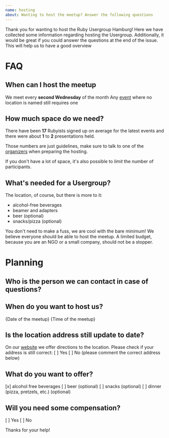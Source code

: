 ```yaml
---
name: hosting
about: Wanting to host the meetup? Answer the following questions
---
```


Thank you for wanting to host the Ruby Usergroup Hamburg!
Here we have collected some information regarding hosting the Usergroup.
Additionally, it would be great if you could answer the questions at the end of the issue. This will help us to have a good overview

# FAQ

## When can I host the meetup
We meet every **second Wednesday** of the month
Any [event](https://hamburg.onruby.de/#events) where no location is named still requires one

## How much space do we need?
There have been **17** Rubyists signed up on average for the latest events and there were about **1** to **2** presentations held. 

Those numbers are just guidelines, make sure to talk to one of the [organizers](https://hamburg.onruby.de/#topics) when preparing the hosting.

If you don't have a lot of space, it's also possible to *limit* the number of participants.

## What's needed for a Usergroup?
The location, of course, but there is more to it:
 * alcohol-free beverages
 * beamer and adapters
 * beer (optional)
 * snacks/pizza (optional)

You don't need to make a fuss, we are cool with the bare minimum!
We believe everyone should be able to host the meetup. A limited budget, because you are an NGO or a small company, should not be a stopper.


# Planning

## Who is the person we can contact in case of questions?


## When do you want to host us?
{Date of the meetup} {Time of the meetup}

## Is the location address still update to date?
On our [website](https://hamburg.onruby.de/locations) we offer directions to the location. Please check if your address is still correct: 
[ ] Yes
[ ] No (please comment the correct address below)

## What do you want to offer?
[x] alcohol free beverages
[ ] beer (optional)
[ ] snacks (optional) 
[ ] dinner (pizza, pretzels, etc.) (optional)

## Will you need some compensation?
[ ] Yes
[ ] No

Thanks for your help!
